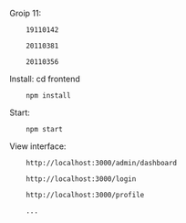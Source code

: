 Groip 11:

        19110142

        20110381

        20110356

Install: cd frontend

        npm install

Start:

        npm start

View interface:

        http://localhost:3000/admin/dashboard

        http://localhost:3000/login

        http://localhost:3000/profile

        ...

